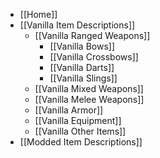 
- [[Home]]
- [[Vanilla Item Descriptions]]
  - [[Vanilla Ranged Weapons]]
    - [[Vanilla Bows]]
    - [[Vanilla Crossbows]]
    - [[Vanilla Darts]]
    - [[Vanilla Slings]]
  - [[Vanilla Mixed Weapons]]
  - [[Vanilla Melee Weapons]]
  - [[Vanilla Armor]]
  - [[Vanilla Equipment]]
  - [[Vanilla Other Items]]
- [[Modded Item Descriptions]]

